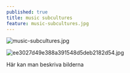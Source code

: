 ```yaml
---
published: true
title: music subcultures
feature: music-subcultures.jpg
---
```

![music-subcultures.jpg]({{site.baseurl}}/assets/images/posts/music-subcultures.jpg)

![ee3027d49e388a391548d5deb2182d54.jpg]({{site.baseurl}}/assets/images/posts/ee3027d49e388a391548d5deb2182d54.jpg)

Här kan man beskriva bilderna
